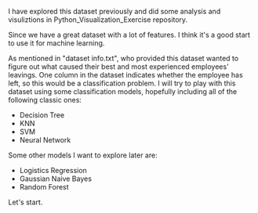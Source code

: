 I have explored this dataset previously and did some analysis and visuliztions in Python_Visualization_Exercise repository.

Since we have a great dataset with a lot of features. I think it's a good start to use it for machine learning. 

As mentioned in "dataset info.txt", who provided this dataset wanted to figure out what caused their best and most experienced employees' leavings. One column in the dataset indicates whether the employee has left, so this would be a classification problem. I will try to play with this dataset using some classification models, hopefully including all of the following classic ones:
- Decision Tree
- KNN
- SVM
- Neural Network

Some other models I want to explore later are:
- Logistics Regression
- Gaussian Naive Bayes
- Random Forest

Let's start.
